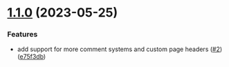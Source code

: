 # [1.1.0](https://github.com/FE-Alog/hexo-theme-alog/compare/v0.0.5...v1.1.0) (2023-05-25)


### Features

* add support for more comment systems and custom page headers ([#2](https://github.com/FE-Alog/hexo-theme-alog/issues/2)) ([e75f3db](https://github.com/FE-Alog/hexo-theme-alog/commit/e75f3dbf80ca3eff4409ab102a91ac51c407523d))

